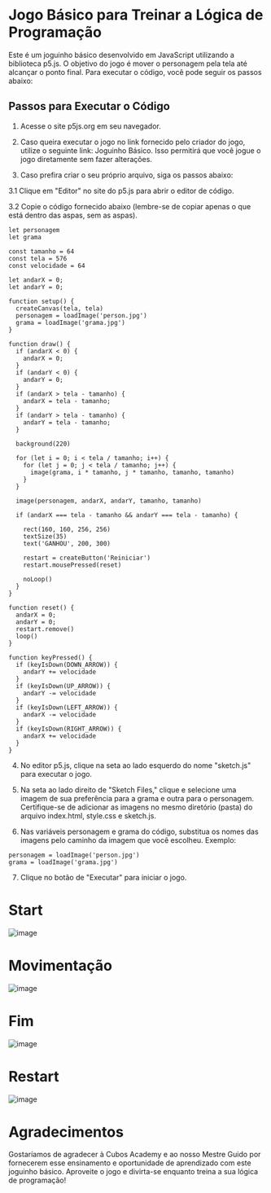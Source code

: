 # Jogo Básico para Treinar a Lógica de Programação
Este é um joguinho básico desenvolvido em JavaScript utilizando a biblioteca p5.js. O objetivo do jogo é mover o personagem pela tela até alcançar o ponto final. Para executar o código, você pode seguir os passos abaixo:

## Passos para Executar o Código
1. Acesse o site p5js.org em seu navegador.

2. Caso queira executar o jogo no link fornecido pelo criador do jogo, utilize o seguinte link: Joguinho Básico. Isso permitirá que você jogue o jogo diretamente sem fazer alterações.

3. Caso prefira criar o seu próprio arquivo, siga os passos abaixo:

3.1 Clique em "Editor" no site do p5.js para abrir o editor de código.

3.2 Copie o código fornecido abaixo (lembre-se de copiar apenas o que está dentro das aspas, sem as aspas).
```
let personagem
let grama

const tamanho = 64
const tela = 576
const velocidade = 64

let andarX = 0;
let andarY = 0;

function setup() {
  createCanvas(tela, tela)
  personagem = loadImage('person.jpg')
  grama = loadImage('grama.jpg')
}

function draw() {
  if (andarX < 0) {
    andarX = 0;
  }
  if (andarY < 0) {
    andarY = 0;
  }
  if (andarX > tela - tamanho) {
    andarX = tela - tamanho;
  }
  if (andarY > tela - tamanho) {
    andarY = tela - tamanho;
  }

  background(220)

  for (let i = 0; i < tela / tamanho; i++) {
    for (let j = 0; j < tela / tamanho; j++) {
      image(grama, i * tamanho, j * tamanho, tamanho, tamanho)
    }
  }

  image(personagem, andarX, andarY, tamanho, tamanho)

  if (andarX === tela - tamanho && andarY === tela - tamanho) {

    rect(160, 160, 256, 256)
    textSize(35)
    text('GANHOU', 200, 300)

    restart = createButton('Reiniciar')
    restart.mousePressed(reset)

    noLoop()
  }
}

function reset() {
  andarX = 0;
  andarY = 0;
  restart.remove()
  loop()
}

function keyPressed() {
  if (keyIsDown(DOWN_ARROW)) {
    andarY += velocidade
  }
  if (keyIsDown(UP_ARROW)) {
    andarY -= velocidade
  }
  if (keyIsDown(LEFT_ARROW)) {
    andarX -= velocidade
  }
  if (keyIsDown(RIGHT_ARROW)) {
    andarX += velocidade
  }
}
```
4. No editor p5.js, clique na seta ao lado esquerdo do nome "sketch.js" para executar o jogo.

5. Na seta ao lado direito de "Sketch Files," clique e selecione uma imagem de sua preferência para a grama e outra para o personagem. Certifique-se de adicionar as imagens no mesmo diretório (pasta) do arquivo index.html, style.css e sketch.js.

6. Nas variáveis personagem e grama do código, substitua os nomes das imagens pelo caminho da imagem que você escolheu. Exemplo:

```
personagem = loadImage('person.jpg')
grama = loadImage('grama.jpg')
```
7. Clique no botão de "Executar" para iniciar o jogo.

# Start
![image](https://github.com/DiSantoss/ProjetoJogo-CubosAcademy/assets/99044745/f8ba1f40-a443-43aa-a698-37f90b5ffb18)

# Movimentação
![image](https://github.com/DiSantoss/ProjetoJogo-CubosAcademy/assets/99044745/4f3957b0-c20a-4648-9f6f-4cc888301cf8)

# Fim
![image](https://github.com/DiSantoss/ProjetoJogo-CubosAcademy/assets/99044745/b4ddfa12-d755-4baa-8daf-438f022be49e)

# Restart
![image](https://github.com/DiSantoss/ProjetoJogo-CubosAcademy/assets/99044745/e8751421-9cb8-47a2-9ba8-01f060177b82)





# Agradecimentos
Gostaríamos de agradecer à Cubos Academy e ao nosso Mestre Guido por fornecerem esse ensinamento e oportunidade de aprendizado com este joguinho básico. Aproveite o jogo e divirta-se enquanto treina a sua lógica de programação!
